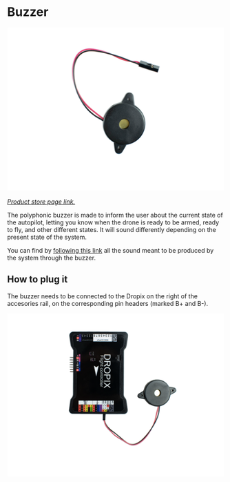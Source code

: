 # Buzzer

![](../.gitbook/assets/buzzer.png)

[_Product store page link._](https://store.drotek.com/accessories/451-44-buzzer-piezo.html#/36-connectors-without)

The polyphonic buzzer is made to inform the user about the current state of the autopilot, letting you know when the drone is ready to be armed, ready to fly, and other different states. It will sound differently depending on the present state of the system.

You can find by [following this link](http://ardupilot.org/copter/docs/common-sounds-pixhawkpx4.html) all the sound meant to be produced by the system through the buzzer.

## How to plug it

The buzzer needs to be connected to the Dropix on the right of the accesories rail, on the corresponding pin headers \(marked B+ and B-\).

![](../.gitbook/assets/dropix-buzzer.png)


